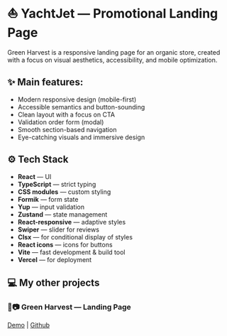 # ⛵️ YachtJet — Promotional Landing Page
Green Harvest is a responsive landing page for an organic store, created with a focus on visual aesthetics, accessibility, and mobile optimization.

## ✨ Main features:
- Modern responsive design (mobile-first)
- Accessible semantics and button-sounding
- Clean layout with a focus on CTA
- Validation order form (modal)
- Smooth section-based navigation
- Eye-catching visuals and immersive design


## ⚙️ Tech Stack

- **React** — UI
- **TypeScript** — strict typing
- **CSS modules** — custom styling
- **Formik** — form state
- **Yup** — input validation
- **Zustand** — state management
- **React-responsive** — adaptive styles
- **Swiper** — slider for reviews
- **Clsx** — for conditional display of styles
- **React icons** — icons for buttons
- **Vite** — fast development & build tool
- **Vercel** — for deployment

## 💻 My other projects

### 🔎📷 Green Harvest — Landing Page

[Demo](https://green-harvest-jet.vercel.app/) |
[Github](https://github.com/sofi-dobriak/green-harvest)